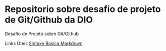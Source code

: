# Repositorio sobre desafio de projeto de Git/Github da DIO
Desafio de Projeto sobre Git/Github

Links Úteis
[Sintaxe Basica Markdown](https://www.markdownguide.org/basic-syntax/)
